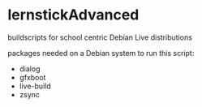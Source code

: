 # lernstickAdvanced
buildscripts for school centric Debian Live distributions

packages needed on a Debian system to run this script:
* dialog
* gfxboot
* live-build
* zsync
